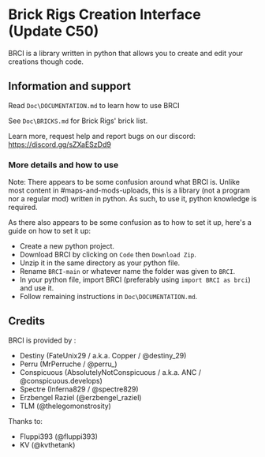 # Brick Rigs Creation Interface (Update C50)

BRCI is a library written in python that allows you to create and edit your creations though code.


## Information and support


Read `Doc\DOCUMENTATION.md` to learn how to use BRCI

See `Doc\BRICKS.md` for Brick Rigs' brick list.

Learn more, request help and report bugs on our discord: https://discord.gg/sZXaESzDd9


### More details and how to use


Note: There appears to be some confusion around what BRCI is.
Unlike most content in #maps-and-mods-uploads, this is a library (not a program nor a regular mod) written in python.
As such, to use it, python knowledge is required.

As there also appears to be some confusion as to how to set it up, here's a guide on how to set it up:

- Create a new python project.
- Download BRCI by clicking on `Code` then `Download Zip`.
- Unzip it in the same directory as your python file.
- Rename `BRCI-main` or whatever name the folder was given to `BRCI`.
- In your python file, import BRCI (preferably using `import BRCI as brci`) and use it.
- Follow remaining instructions in `Doc\DOCUMENTATION.md`.


## Credits 

BRCI is provided by :
- Destiny (FateUnix29 / a.k.a. Copper / @destiny_29)
- Perru (MrPerruche / @perru_)
- Conspicuous (AbsolutelyNotConspicuous / a.k.a. ANC / @conspicuous.develops)
- Spectre (Inferna829 / @spectre829)
- Erzbengel Raziel (@erzbengel_raziel)
- TLM (@thelegomonstrosity)

Thanks to:
- Fluppi393 (@fluppi393)
- KV (@kvthetank)